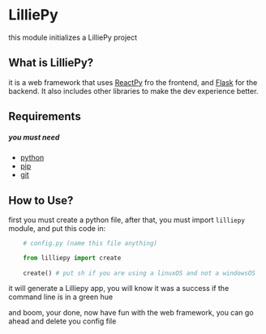 # LilliePy #

this module initializes a LilliePy project

## What is LilliePy? #
it is a web framework that uses [ReactPy](https://reactpy.dev) fro the frontend, and [Flask](https://flask.palletsprojects.com/en/stable/) for the backend. It also includes other libraries to make the dev experience better.

## Requirements ##
##### you must need
 * [python](https://www.python.org/)
 * [pip](https://pypi.org/project/pip/)
 * [git](https://git-scm.com/)

## How to Use?
first you must create a python file,
after that, you must import ``` lilliepy ``` module, and put this code in:

```python
    # config.py (name this file anything)

    from lilliepy import create
    
    create() # put sh if you are using a linuxOS and not a windowsOS
```

it will generate a Lilliepy app, you will know it was a success if the command line is in a green hue

and boom, your done, now have fun with the web framework, you can go ahead and delete you config file
